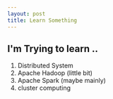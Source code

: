 ```yaml
---
layout: post
title: Learn Something
---
```


## I'm Trying to learn ..
1. Distributed System
2. Apache Hadoop (little bit)
3. Apache Spark (maybe mainly)
4. cluster computing
